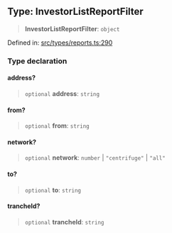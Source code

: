 
## Type: InvestorListReportFilter

> **InvestorListReportFilter**: `object`

Defined in: [src/types/reports.ts:290](https://github.com/centrifuge/sdk/blob/53d114090a2f30046959761b9bf8f6f2a6b15867/src/types/reports.ts#L290)

### Type declaration

#### address?

> `optional` **address**: `string`

#### from?

> `optional` **from**: `string`

#### network?

> `optional` **network**: `number` \| `"centrifuge"` \| `"all"`

#### to?

> `optional` **to**: `string`

#### trancheId?

> `optional` **trancheId**: `string`
